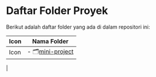 # Daftar Folder Proyek

Berikut adalah daftar folder yang ada di dalam repositori ini:

| Icon | Nama Folder |
|------|-------------|
| Icon | - 🗂️[mini-project](./mini-project)
 |


